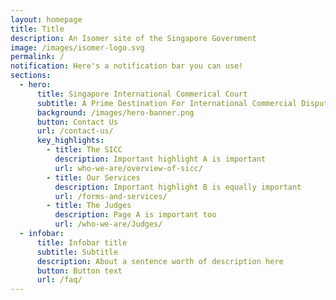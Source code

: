 ```yaml
---
layout: homepage
title: Title
description: An Isomer site of the Singapore Government
image: /images/isomer-logo.svg
permalink: /
notification: Here's a notification bar you can use!
sections:
  - hero:
      title: Singapore International Commerical Court
      subtitle: A Prime Destination For International Commercial Dispute Resolution
      background: /images/hero-banner.png
      button: Contact Us
      url: /contact-us/
      key_highlights:
        - title: The SICC
          description: Important highlight A is important
          url: who-we-are/overview-of-sicc/
        - title: Our Services
          description: Important highlight B is equally important
          url: /forms-and-services/
        - title: The Judges
          description: Page A is important too
          url: /who-we-are/Judges/
  - infobar:
      title: Infobar title
      subtitle: Subtitle
      description: About a sentence worth of description here
      button: Button text
      url: /faq/
---
```


